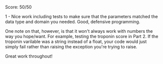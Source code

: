 Score: 50/50

1 - Nice work including tests to make sure that the parameters matched the data type and domain you needed.  Good, defensive programming.

One note on that, however, is that it won't always work with numbers the way you hope/want.  For example, testing the troponin score in Part 2.  If the troponin varilable was a string instead of a float, your code would just simply fail rather than raising the exception you're trying to raise.

Great work throughout!